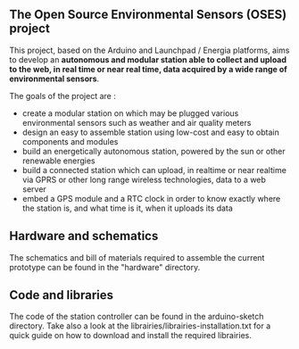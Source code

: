 The Open Source Environmental Sensors (OSES) project 
---

This project, based on the Arduino and Launchpad / Energia platforms, aims to develop an **autonomous and modular station able to collect and upload to the web, in real time or near real time, data acquired by a wide range of environmental sensors**.

The goals of the project are :

- create a modular station on which may be plugged various environmental sensors such as weather and air quality meters
- design an easy to assemble station using low-cost and easy to obtain components and modules
- build an energetically autonomous station, powered by the sun or other renewable energies
- build a connected station which can upload, in realtime or near realtime via GPRS or other long range wireless technologies, data to a web server
- embed a GPS module and a RTC clock in order to know exactly where the station is, and what time is it, when it uploads its data  


Hardware and schematics
---

The schematics and bill of materials required to assemble the current prototype can be found in the "hardware" directory. 


Code and libraries
---

The code of the station controller can be found in the arduino-sketch directory. Take also a look at the librairies/librairies-installation.txt for a quick guide on how to download and install the required librairies.





